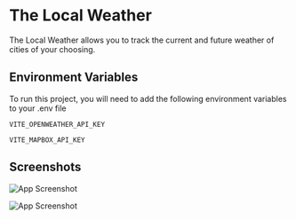# The Local Weather

The Local Weather allows you to track the current and future weather of cities of your choosing.

## Environment Variables

To run this project, you will need to add the following environment variables to your .env file

`VITE_OPENWEATHER_API_KEY`

`VITE_MAPBOX_API_KEY`

## Screenshots

![App Screenshot](https://images2.imgbox.com/09/b1/iVbLa5eQ_o.png)

![App Screenshot](https://images2.imgbox.com/dd/c1/AcElE2BW_o.png)
